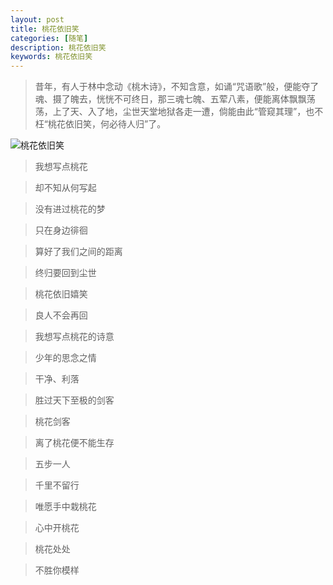 ```yaml
---
layout: post
title: 桃花依旧笑
categories: [随笔]
description: 桃花依旧笑
keywords: 桃花依旧笑
---
```


> 昔年，有人于林中念动《桃木诗》，不知含意，如诵“咒语歌”般，便能夺了魂、摄了魄去，恍恍不可终日，那三魂七魄、五荤八素，便能离体飘飘荡荡，上了天、入了地，尘世天堂地狱各走一遭，倘能由此“管窥其理”，也不枉“桃花依旧笑，何必待人归”了。

<!--more-->

![桃花依旧笑](https://cdn.mritd.me/markdown/taohuayijiuxiao-1024x538.png)

> 我想写点桃花

> 却不知从何写起

> 没有进过桃花的梦

> 只在身边徘徊

> 算好了我们之间的距离

> 终归要回到尘世

>

> 桃花依旧嬉笑

> 良人不会再回

> 我想写点桃花的诗意

> 少年的思念之情

> 干净、利落

> 胜过天下至极的剑客

>  

> 桃花剑客

> 离了桃花便不能生存

> 五步一人

> 千里不留行

> 唯愿手中栽桃花

> 心中开桃花

> 桃花处处

> 不胜你模样

>
